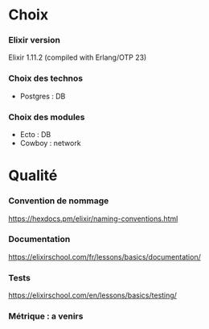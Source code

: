 # Choix
### Elixir version
Elixir 1.11.2 (compiled with Erlang/OTP 23)
### Choix des technos
* Postgres : DB
### Choix des modules
* Ecto : DB
* Cowboy : network

# Qualité
### Convention de nommage
https://hexdocs.pm/elixir/naming-conventions.html

### Documentation
https://elixirschool.com/fr/lessons/basics/documentation/

### Tests
https://elixirschool.com/en/lessons/basics/testing/

### Métrique : a venirs
